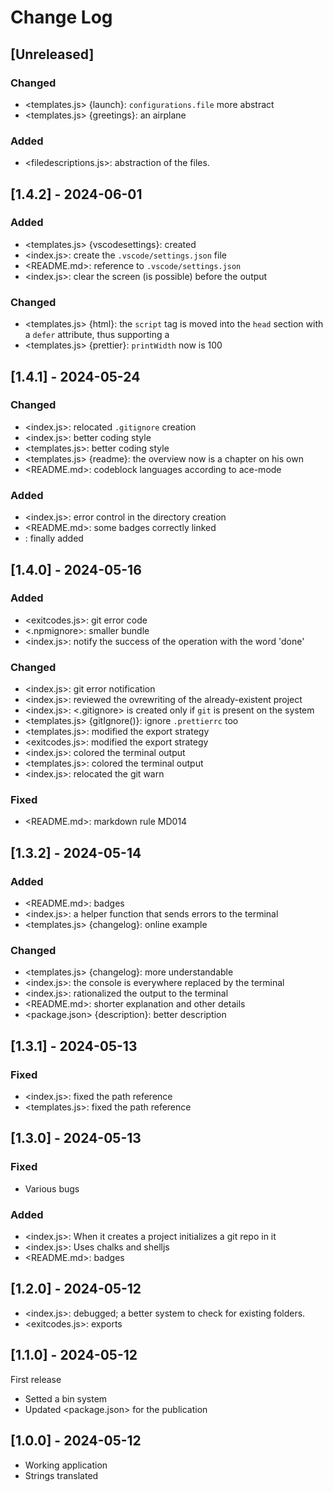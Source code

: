 # Change Log

<!--
## [Unreleased] | [major.minor.patch] - yyyy-mm-dd
### Added | Fixed | Changed | Removed | Deprecated | Security
- <filename> {section}: description
(example: https://gist.github.com/ThornDuke/64da76cd4a56b16492d5101691f6108f)
-->

## [Unreleased]

### Changed

- <templates.js> {launch}: `configurations.file` more abstract
- <templates.js> {greetings}: an airplane

### Added

- <filedescriptions.js>: abstraction of the files.

## [1.4.2] - 2024-06-01

### Added

- <templates.js> {vscodesettings}: created
- <index.js>: create the `.vscode/settings.json` file
- <README.md>: reference to `.vscode/settings.json`
- <index.js>: clear the screen (is possible) before the output

### Changed

- <templates.js> {html}: the `script` tag is moved into the `head` section with a `defer` attribute, thus supporting a
- <templates.js> {prettier}: `printWidth` now is 100

## [1.4.1] - 2024-05-24

### Changed

- <index.js>: relocated `.gitignore` creation
- <index.js>: better coding style
- <templates.js>: better coding style
- <templates.js> {readme}: the overview now is a chapter on his own
- <README.md>: codeblock languages according to ace-mode

### Added

- <index.js>: error control in the directory creation
- <README.md>: some badges correctly linked
- <LICENCE>: finally added

## [1.4.0] - 2024-05-16

### Added

- <exitcodes.js>: git error code
- <.npmignore>: smaller bundle
- <index.js>: notify the success of the operation with the word 'done'

### Changed

- <index.js>: git error notification
- <index.js>: reviewed the ovrewriting of the already-existent project
- <index.js>: <.gitignore> is created only if `git` is present on the system
- <templates.js> {gitIgnore()}: ignore `.prettierrc` too
- <templates.js>: modified the export strategy
- <exitcodes.js>: modified the export strategy
- <index.js>: colored the terminal output
- <templates.js>: colored the terminal output
- <index.js>: relocated the git warn

### Fixed

- <README.md>: markdown rule MD014

## [1.3.2] - 2024-05-14

### Added

- <README.md>: badges
- <index.js>: a helper function that sends errors to the terminal
- <templates.js> {changelog}: online example

### Changed

- <templates.js> {changelog}: more understandable
- <index.js>: the console is everywhere replaced by the terminal
- <index.js>: rationalized the output to the terminal
- <README.md>: shorter explanation and other details
- <package.json> {description}: better description

## [1.3.1] - 2024-05-13

### Fixed

- <index.js>: fixed the path reference
- <templates.js>: fixed the path reference

## [1.3.0] - 2024-05-13

### Fixed

- Various bugs

### Added

- <index.js>: When it creates a project initializes a git repo in it
- <index.js>: Uses chalks and shelljs
- <README.md>: badges

## [1.2.0] - 2024-05-12

- <index.js>: debugged; a better system to check for existing folders.
- <exitcodes.js>: exports

## [1.1.0] - 2024-05-12

First release

- Setted a bin system
- Updated <package.json> for the publication

## [1.0.0] - 2024-05-12

- Working application
- Strings translated
